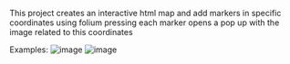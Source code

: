 This project creates an interactive html map and add markers in specific coordinates using folium
pressing each marker opens a pop up with the image related to this coordinates


Examples:
![image](https://github.com/Niroznak/Add_Images_to_map/assets/44447745/44c64c32-448c-4d34-af4e-385496877e71)
![image](https://github.com/Niroznak/Add_Images_to_map/assets/44447745/d6d18171-e6ea-4c9c-b4e0-3161df77f6ea)
